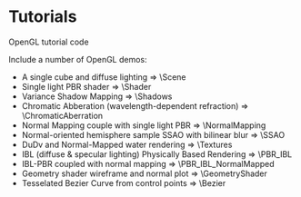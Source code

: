 # Tutorials

OpenGL tutorial code

Include a number of OpenGL demos:
* A single cube and diffuse lighting => \Scene
* Single light PBR shader => \Shader
* Variance Shadow Mapping => \Shadows
* Chromatic Abberation (wavelength-dependent refraction)   =>   \ChromaticAberration
* Normal Mapping couple with single light PBR   =>   \NormalMapping
* Normal-oriented hemisphere sample SSAO with bilinear blur   =>   \SSAO
* DuDv and Normal-Mapped water rendering   =>   \Textures
* IBL (diffuse & specular lighting) Physically Based Rendering   =>   \PBR_IBL 
* IBL-PBR coupled with normal mapping => \PBR_IBL_NormalMapped
* Geometry shader wireframe and normal plot => \GeometryShader
* Tesselated Bezier Curve from control points => \Bezier
